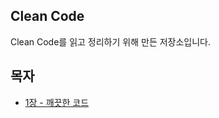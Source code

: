 ## Clean Code

Clean Code를 읽고 정리하기 위해 만든 저장소입니다.

## 목자


* [1장 - 깨끗한 코드](https://github.com/backtony/clean-code/blob/master/Chapter%201%20-%20%EA%B9%A8%EB%81%97%ED%95%9C%20%EC%BD%94%EB%93%9C.md) 

